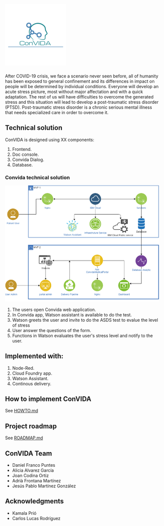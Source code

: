 # ![ConVida Project](/images/convida_logo_200x200.png?raw=true)

After COVID-19 crisis, we face a scenario never seen before, all of humanity has been exposed to general confinement and its differences in impact on people will be determined by individual conditions. Everyone will develop an acute stress picture, most without major affectation and with a quick adaptation. The rest of us will have difficulties to overcome the generated stress and this situation will lead to develop a post-traumatic stress disorder (PTSD). Post-traumatic stress disorder is a chronic serious mental illness that needs specialized care in order to overcome it.

## Technical solution

ConVIDA is designed using XX components:
1. Frontend.
2. Doc console.
3. Convida Dialog.
4. Database.

### Convida technical solution

![Convida technical solution](/technical_solution/technical_solution_Diagram.png)

1. The users open Convida web application.
2. In Convida app, Watson assistant is available to do the test.
3. Watson greets the user and invite to do the ASDS test to evalue the level of stress
4. User answer the questions of the form.
5. Functions in Watson evaluates the user's stress level and notify to the user.

## Implemented with:

1. Node-Red.
2. Cloud Foundry app.
3. Watson Assistant.
4. Continous delivery.

## How to implement ConVIDA

See [HOWTO.md](howto/howto.md)

## Project roadmap

See [ROADMAP.md](roadmap/roadmap.md)

## ConVIDA Team
* Daniel Franco Puntes 
* Alicia Alvarez García 
* Joan Codina Ortiz
* Adrià Frontana Martínez
* Jesús Pablo Martínez González 

## Acknowledgments

* Kamala Prió
* Carlos Lucas Rodríguez




